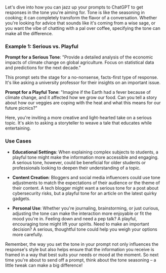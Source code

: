 Let's dive into how you can jazz up your prompts to ChatGPT to get responses in the tone you're aiming for. Tone is like the seasoning in cooking; it can completely transform the flavor of a conversation. Whether you're looking for advice that sounds like it's coming from a wise sage, or you want the vibe of chatting with a pal over coffee, specifying the tone can make all the difference.

### Example 1: Serious vs. Playful

**Prompt for a Serious Tone**: "Provide a detailed analysis of the economic impacts of climate change on global agriculture. Focus on statistical data and predictions for the next decade."

This prompt sets the stage for a no-nonsense, facts-first type of response. It's like asking a university professor for their insights on an important issue.

**Prompt for a Playful Tone**: "Imagine if the Earth had a fever because of climate change, and it affected how we grow our food. Can you tell a story about how our veggies are coping with the heat and what this means for our future picnics?"

Here, you're inviting a more creative and light-hearted take on a serious topic. It's akin to asking a storyteller to weave a tale that educates while entertaining.

### Use Cases

- **Educational Settings**: When explaining complex subjects to students, a playful tone might make the information more accessible and engaging. A serious tone, however, could be beneficial for older students or professionals looking to deepen their understanding of a topic.
  
- **Content Creation**: Bloggers and social media influencers could use tone adjustments to match the expectations of their audience or the theme of their content. A tech blogger might want a serious tone for a post about cybersecurity risks, but a playful tone for an article on the latest quirky gadgets.

- **Personal Use**: Whether you're journaling, brainstorming, or just curious, adjusting the tone can make the interaction more enjoyable or fit the mood you're in. Feeling down and need a pep talk? A playful, encouraging tone might lift your spirits. Need to make an important decision? A serious, thoughtful tone could help you weigh your options more carefully.

Remember, the way you set the tone in your prompt not only influences the response's style but also helps ensure that the information you receive is framed in a way that best suits your needs or mood at the moment. So next time you're about to send off a prompt, think about the tone seasoning – a little tweak can make a big difference!